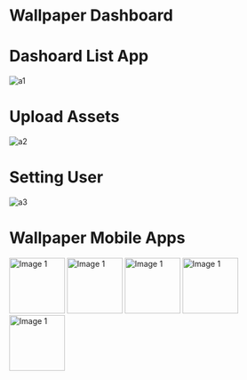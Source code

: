 # Wallpaper Dashboard

# Dashoard List App
![a1](https://user-images.githubusercontent.com/52775376/172047356-9f9b7819-d0b7-4e5b-94de-b675655c18a7.png)
# Upload Assets
![a2](https://user-images.githubusercontent.com/52775376/172047359-dc3db60d-041b-4ea2-b820-3746f1307fac.png)
# Setting User
![a3](https://user-images.githubusercontent.com/52775376/172047360-e3af6096-a49c-4877-a984-2c0899ef83a9.png)

# Wallpaper Mobile Apps

<img src="https://user-images.githubusercontent.com/52775376/172047382-639cd5e6-3d29-414d-abbf-29edc7d792d9.jpeg" width="100" alt="Image 1"/>
<img src="https://user-images.githubusercontent.com/52775376/172047384-d190db8b-b3ee-47c2-9eb0-22731ec6778a.jpeg" width="100" alt="Image 1"/>
<img src="https://user-images.githubusercontent.com/52775376/172047386-64dd011e-2f3d-4852-94a6-27aab6253512.jpeg" width="100" alt="Image 1"/>
<img src="https://user-images.githubusercontent.com/52775376/172047387-6ce06617-ec16-411f-9e0c-0f5ed6902ea5.jpeg" width="100" alt="Image 1"/>
<img src="https://user-images.githubusercontent.com/52775376/172047388-bf09bb71-3d0c-4e14-8b3b-d8bfa9f443d0.jpeg" width="100" alt="Image 1"/>
